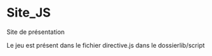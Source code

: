 # Site_JS
Site de présentation

Le jeu est présent dans le fichier directive.js dans le dossierlib/script

